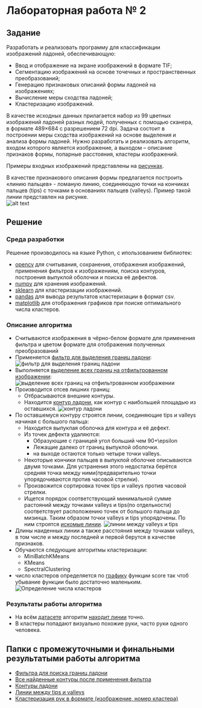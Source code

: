# Лабораторная работа № 2
## Задание
Разработать и реализовать программу для классификации изображений ладоней,
обеспечивающую:
- Ввод и отображение на экране изображений в формате TIF;
- Сегментацию изображений на основе точечных и пространственных
преобразований;
- Генерацию признаковых описаний формы ладоней на изображениях;
- Вычисление меры сходства ладоней;
- Кластеризацию изображений.

В качестве исходных данных прилагается набор из 99 цветных изображений ладоней
разных людей, полученных с помощью сканера, в формате 489×684 с разрешением 72 dpi.
Задача состоит в построении меры сходства изображений на основе выделения и анализа
формы ладоней. Нужно разработать и реализовать алгоритм, входом которого является
изображение, а выходом – описание признаков формы, попарные расстояния, кластеры
изображений.

Примеры входных изображений представлены на [рисунках](./training/).

В качестве признакового описания формы предлагается построить «линию пальцев» -
ломаную линию, соединяющую точки на кончиках пальцев (tips) с точками в основаниях
пальцев (valleys). Пример такой линии представлен на рисунке.
<br>![alt text](./Result_lines/006.tif_lines.jpg "Dozen_0.bmp")

## Решение
### Среда разработки
Решение производилось на языке Python, с ипользованием библиотек:
- [opencv](http://opencv.org/) для считывания, сохранения, отображения изображений, применения фильтров к изображениям, поиска контуров, построения выпуклой оболочки и поиска её дефектов.
- [numpy](http://www.numpy.org/) для хранения изображений.
- [sklearn](http://scikit-learn.org/) для кластеризации изображений.
- [pandas](http://pandas.pydata.org/) для вывода результатов кластеризации в формат csv.
- [matplotlib](http://matplotlib.org/) для отображения графиков при поиске оптимального числа кластеров. 

### Описание алгоритма
- Считываются изображения в чёрно-белом формате для применения фильтра и цветом формате для отображения полученных преобразований
- Применяется [фильтр для выделения границ ладони](./Edges/):  ![фильтр для выделения границ ладони](./Edges/find_edges_.tif_0.jpg "фильтр для выделения границ ладони")
- Выполняется [выделение всех границ на отфильтрованном изображении](./Contours_all/): ![выделение всех границ на отфильтрованном изображении](./Contours_all/001.tif_contours.jpg "выделение всех границ на отфильтрованном изображении")
- Производится отсев лишних границ:
  - Отбрасываются внешние контуры. 
  - Находится [контур ладони](./Contours_main/), как контур с наибольшей площадью из оставшихся. ![контур ладони](./Contours_main/001.tif_contours.jpg "контур ладони")
- По оставшемуся контуру строятся линии, соединяющие tips и valleys начиная с большого пальца:
  - Находится выпуклая оболочка для контура и её дефект.
  - Из точек дефекта удаляются:
    - Образующие с границей угол больший чем 90+\epsilon
    - Лежащие далеко от границ выпуклой оболочки.
    - на выходе остаются только четыре точки valleys.
  - Некоторые кончики пальцев в выпуклой оболочке описываются двумя точками. Для устранения этого недостатка берётся средняя точка между ними(предварительно точки упорядочиваются против часовой стрелки).
  - Произвожится сортировка точек tips и valleys против часовой стрелки.
  - Ищется порядок соответствующий минимальной сумме растояний между точками valleys и tips(по отдельности) соответствует расположению точек от большого пальца до мизинца. Таким образом точки valleys и tips упорядочены. По ним строятся [искомые линии](./Result_lines/). ![линии между valleys и tips](./Result_lines/001.tif_lines.jpg "линии между valleys и tips")
- Длины наиденных линии а также расстояния между точками valleys, в том числе и между последней и первой берутся в качестве признаков.
- Обучаются следующие алгоритмы кластеризации:
  - MiniBatchKMeans
  - KMeans
  - SpectralClustering
- число кластеров определяется по [графику](./Clustering/Graphs) функции score так чтоб убывание функции было достаточно маленьким. ![Определение числа кластеров](./Clustering/Graphs/MiniBatchKMeans.png "Определение числа кластеров")

### Результаты работы алгоритма
- На всём [датасете](./training/) алгоритм [находит линии](./Result_lines/) точно.
- В кластеры попадают визуально похожие руки, часто руки одного человека.

## Папки с промежуточными и финальными результатыми работы алгоритма
- [Фильтра для поиска границ ладони](./Edges/)
- [Все найденные контуры после применения фильтра](./Contours_all/)
- [Контуры ладони](./Contours_main/)
- [Линии между tips и valleys](./Result_lines/)
- [Кластеризация рук в формате (изображение, номер кластера)](./Clustering/)


